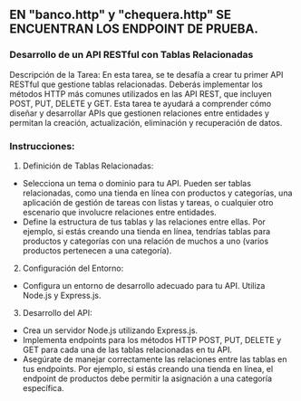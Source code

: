 ## EN "banco.http" y "chequera.http" SE ENCUENTRAN LOS ENDPOINT DE PRUEBA.

### Desarrollo de un API RESTful con Tablas Relacionadas

Descripción de la Tarea: En esta tarea, se te desafía a crear tu primer API RESTful que gestione tablas relacionadas. Deberás implementar los métodos HTTP más comunes utilizados en las API REST, que incluyen POST, PUT, DELETE y GET. Esta tarea te ayudará a comprender cómo diseñar y desarrollar APIs que gestionen relaciones entre entidades y permitan la creación, actualización, eliminación y recuperación de datos.

### Instrucciones:

1. Definición de Tablas Relacionadas:
* Selecciona un tema o dominio para tu API. Pueden ser tablas relacionadas, como una tienda en línea con productos y categorías, una aplicación de gestión de tareas con listas y tareas, o cualquier otro escenario que involucre relaciones entre entidades.
* Define la estructura de tus tablas y las relaciones entre ellas. Por ejemplo, si estás creando una tienda en línea, tendrías tablas para productos y categorías con una relación de muchos a uno (varios productos pertenecen a una categoría).

2. Configuración del Entorno:
* Configura un entorno de desarrollo adecuado para tu API. Utiliza Node.js y Express.js.

3. Desarrollo del API:
* Crea un servidor Node.js utilizando Express.js.
* Implementa endpoints para los métodos HTTP POST, PUT, DELETE y GET para cada una de las tablas relacionadas en tu API.
* Asegúrate de manejar correctamente las relaciones entre las tablas en tus endpoints. Por ejemplo, si estás creando una tienda en línea, el endpoint de productos debe permitir la asignación a una categoría específica.
